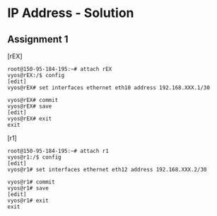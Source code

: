 # IP Address - Solution

## Assignment 1

[rEX]
```
root@150-95-184-195:~# attach rEX
vyos@rEX:/$ config
[edit]
vyos@rEX# set interfaces ethernet eth10 address 192.168.XXX.1/30

vyos@rEX# commit
vyos@rEX# save
[edit]
vyos@rEX# exit
exit
```

[r1]
```
root@150-95-184-195:~# attach r1
vyos@r1:/$ config
[edit]
vyos@r1# set interfaces ethernet eth12 address 192.168.XXX.2/30

vyos@r1# commit
vyos@r1# save
[edit]
vyos@r1# exit
exit
```